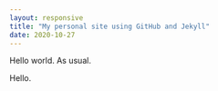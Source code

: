 ```yaml
---
layout: responsive
title: "My personal site using GitHub and Jekyll"
date: 2020-10-27
---
```


Hello world. As usual.

Hello.
